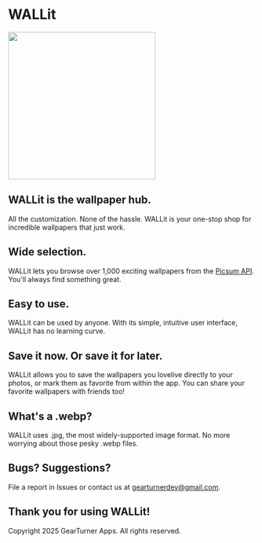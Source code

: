 # WALLit

<img src="https://github.com/user-attachments/assets/bc9b6719-0cd2-484e-8d85-6d4062371408" width=300>

## WALLit is the wallpaper hub.
All the customization. None of the hassle. WALLit is your one-stop shop for incredible wallpapers that just work.

## Wide selection.
WALLit lets you browse over 1,000 exciting wallpapers from the [Picsum API](https://picsum.photos/). You'll always find something great.

## Easy to use.
WALLit can be used by anyone. With its simple, intuitive user interface, WALLit has no learning curve.

## Save it now. Or save it for later.
WALLit allows you to save the wallpapers you lovelive directly to your photos, or mark them as favorite from within the app. You can share your favorite wallpapers with friends too!

## What's a .webp?
WALLit uses .jpg, the most widely-supported image format. No more worrying about those pesky .webp files.

## Bugs? Suggestions?
File a report in Issues or contact us at gearturnerdev@gmail.com.

## Thank you for using WALLit!

Copyright 2025 GearTurner Apps. All rights reserved.

